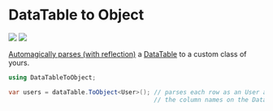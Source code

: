 # DataTable to Object

[![][build-img]][build]
[![][nuget-img]][nuget]

[build]:     https://ci.appveyor.com/project/TallesL/DataTableToObject
[build-img]: https://ci.appveyor.com/api/projects/status/github/tallesl/DataTableToObject

[nuget]:     http://badge.fury.io/nu/DataTableToObject
[nuget-img]: https://badge.fury.io/nu/DataTableToObject.png

[Automagically parses (with reflection)][code] a [DataTable][DataTable] to a custom class of yours.

[code]:      DataTableToObject/DataTableExtensions.cs#L68-L78
[DataTable]: https://msdn.microsoft.com/library/system.data.datatable.aspx

```cs
using DataTableToObject;

var users = dataTable.ToObject<User>(); // parses each row as an User and returns an IEnumerable<User>
                                        // the column names on the DataTable must match the property names on the class
```
